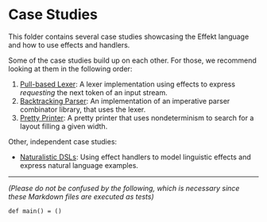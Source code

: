 # Case Studies

This folder contains several case studies showcasing the Effekt language and how to use effects and handlers.

Some of the case studies build up on each other. For those, we recommend looking at them in the following order:

1. [Pull-based Lexer](lexer.md): A lexer implementation using effects to express _requesting_ the next token
   of an input stream.
2. [Backtracking Parser](parser.md): An implementation of an imperative parser combinator library, that uses the lexer.
3. [Pretty Printer](prettyprinter.md): A pretty printer that uses nondeterminism to search for a layout filling a given width.

Other, independent case studies:

- [Naturalistic DSLs](naturalisticdsls.md): Using effect handlers to model linguistic effects and express natural language examples.

---
_(Please do not be confused by the following, which is necessary since these Markdown files are executed as tests)_
```
def main() = ()
```
